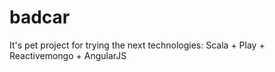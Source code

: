 badcar
======
It's pet project for trying the next technologies: 
Scala + Play + Reactivemongo + AngularJS
